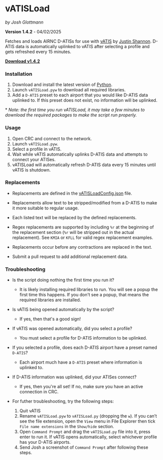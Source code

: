 # vATISLoad

_by Josh Glottmann_

**Version 1.4.2** - 04/02/2025

Fetches and loads AIRNC D-ATISs for use with [vATIS](https://vatis.app/) by [Justin Shannon](https://github.com/JustinShannon). D-ATIS data is automatically uplinked to vATIS after selecting a profile and gets refreshed every 15 minutes. 

__[Download v1.4.2](https://github.com/glott/vATISLoad/releases/latest/download/vATISLoad.pyw)__ 

### Installation

1) Download and install the latest version of [Python](https://www.python.org/downloads/).
2) Launch `vATISLoad.pyw` to download all required libraries.
3) Add a `D-ATIS` preset to each airport that you would like D-ATIS data uplinked to. If this preset does not exist, no information will be uplinked. 

\* _Note: the first time you run vATISLoad, it may take a few minutes to download the required packages to make the script run properly._

### Usage
1) Open CRC and connect to the network.
2) Launch `vATISLoad.pyw`.
3) Select a profile in vATIS.
4) Wait while vATIS automatically uplinks D-ATIS data and attempts to connect your ATISes.
5) vATISLoad will automatically refresh D-ATIS data every 15 minutes until vATIS is shutdown.

###  Replacements

- Replacements are defined in the [vATISLoadConfig.json](https://github.com/glott/vATISLoad/blob/main/vATISLoadConfig.json) file. 

- Replacements allow text to be stripped/modified from a D-ATIS to make it more suitable to regular usage.

- Each listed text will be replaced by the defined replacements. 

- Regex replacements are supported by including `%r` at the beginning of the replacement section (`%r` will be stripped out in the actual replacement). See `KMIA` or `KFLL` for valid regex replacement examples. 

- Replacements occur before any contractions are replaced in the text. 

- Submit a pull request to add additional replacement data.

### Troubleshooting

- Is the script doing nothing the first time you run it?
  - It is likely installing required libraries to run. You will see a popup the first time this happens. If you don't see a popup, that means the required libraries are installed.
 
- Is vATIS being opened automatically by the script?
  - If yes, then that's a good sign!
 
- If vATIS was opened automatically, did you select a profile?
  - You must select a profile for D-ATIS information to be uplinked.
 
- If you selected a profile, does each D-ATIS airport have a preset named `D-ATIS`?
  - Each airport much have a `D-ATIS` preset where information is uplinked to.

- If D-ATIS information was uplinked, did your ATISes connect?
  - If yes, then you're all set! If no, make sure you have an active connection in CRC. 

- For futher troubleshooting, try the following steps:

  1. Quit vATIS
  2. Rename `vATISLoad.pyw` to `vATISLoad.py` (dropping the `w`). If you can’t see the file extension, open the `View` menu in File Explorer then tick `File name extensions` in the `Show/hide` section.
  3. Open `Command Prompt` and drag the `vATISLoad.py` file into it, press enter to run it. If vATIS opens automatically, select whichever profile has your D-ATIS airports.
  4. Send Josh a screenshot of `Command Prompt` after following these steps. 
